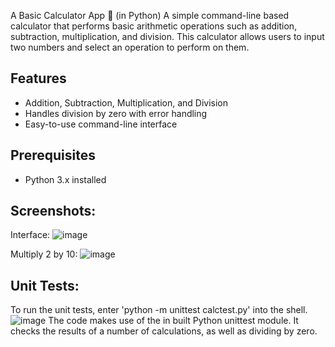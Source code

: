 A Basic Calculator App 🧮 (in Python)
A simple command-line based calculator that performs basic arithmetic operations such as addition, subtraction, multiplication, and division.
This calculator allows users to input two numbers and select an operation to perform on them.

## Features
- Addition, Subtraction, Multiplication, and Division
- Handles division by zero with error handling
- Easy-to-use command-line interface

## Prerequisites
- Python 3.x installed

## Screenshots:
Interface:
![image](https://github.com/user-attachments/assets/6e2b1bc0-b8b1-4708-aa81-7bc1358aacd5)

Multiply 2 by 10:
![image](https://github.com/user-attachments/assets/a2ea5af6-392a-4a99-955e-4412f174a2e9)

## Unit Tests:
To run the unit tests, enter 'python -m unittest calctest.py' into the shell.
![image](https://github.com/user-attachments/assets/b4c52458-5ae3-43ad-9874-5cbd27897756)
The code makes use of the in built Python unittest module. It checks the results of a number of calculations, as well as dividing by zero. 
